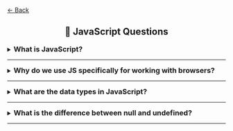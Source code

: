 <a href="../../README.md">← Back</a>

<div align="center">
  <h2>📝 JavaScript Questions</h1>
</div>

<details>
<summary><h3 style="display: inline;">What is JavaScript?</h3></summary>
<br />

JavaScript is a high-level, interpreted programming language used to create dynamic and interactive elements on web pages

</details>

---

<details>
<summary><h3 style="display: inline;">Why do we use JS specifically for working with browsers?</h3></summary>
<br />

- Only language supported by all browsers without plugins
- Dynamic content updates without page reloads
- Async capabilities with AJAX, Fetch API and Promises
- Flexible for both simple animations and complex web apps
- Rich ecosystem of libraries and frameworks
- Direct DOM manipulation and styling

</details>

---

<details>
<summary><h3 style="display: inline;">What are the data types in JavaScript?</h3></summary>
<br />

JavaScript has 8 data types: 7 primitive types and 1 object type.

**Primitive types (non-object):**

1. **Number** – for all numbers (integers and floats)
2. **String** – sequences of characters
3. **Boolean** – `true` or `false`
4. **Null** – special value representing "nothing" or "empty"
5. **Undefined** – variable declared but not assigned
6. **Symbol** – unique and immutable value, mostly for object keys
7. **BigInt** – for large integers beyond `Number.MAX_SAFE_INTEGER`

**Object type:**

8. **Object** – includes arrays, functions, dates, regexes, maps, sets, and custom objects.

</details>

---

<details>
<summary><h3 style="display: inline;">What is the difference between null and undefined?</h3></summary>
<br />

Both **null** and **undefined** represent "nothing" or absence of value, but they are used differently:

- **undefined** is automatically assigned by JavaScript to variables that are declared but not initialized
- **null** is a data type that programmer explicitly assigns to indicate an intentional absence of value

</details>

---
